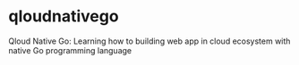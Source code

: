 # qloudnativego
Qloud Native Go: Learning how to building web app in cloud ecosystem with native Go programming language
